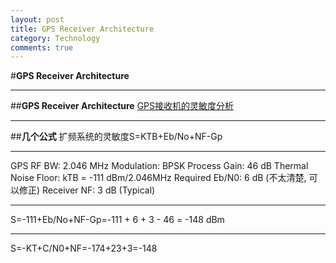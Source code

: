 ```yaml
---
layout: post
title: GPS Receiver Architecture
category: Technology
comments: true
---
```


#**GPS Receiver Architecture**
***
##**GPS Receiver Architecture**
[GPS接收机的灵敏度分析](http://blog.sina.com.cn/s/blog_4cd5dc1c0100yw2l.html)
***
##**几个公式**
扩频系统的灵敏度S=KTB+Eb/No+NF-Gp
***
GPS RF BW: 2.046 MHz
Modulation: BPSK
Process Gain: 46 dB
Thermal Noise Floor: kTB = -111 dBm/2.046MHz
Required Eb/N0: 6 dB (不太清楚, 可以修正)
Receiver NF: 3 dB (Typical)
***
S=-111+Eb/No+NF-Gp=-111 + 6 + 3 - 46 = -148 dBm
***
S=-KT+C/N0+NF=-174+23+3=-148
